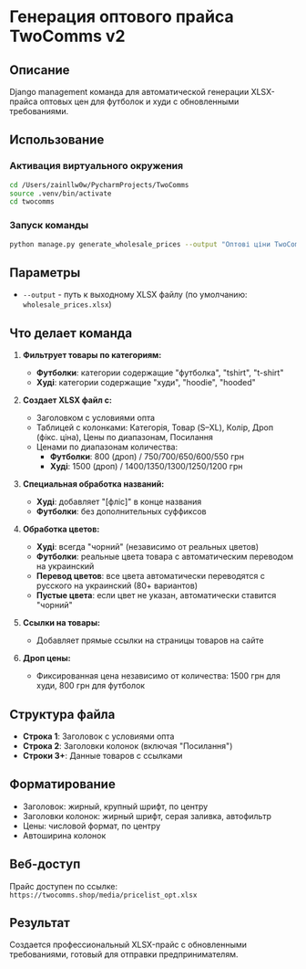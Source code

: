 # Генерация оптового прайса TwoComms v2

## Описание
Django management команда для автоматической генерации XLSX-прайса оптовых цен для футболок и худи с обновленными требованиями.

## Использование

### Активация виртуального окружения
```bash
cd /Users/zainllw0w/PycharmProjects/TwoComms
source .venv/bin/activate
cd twocomms
```

### Запуск команды
```bash
python manage.py generate_wholesale_prices --output "Оптові ціни TwoComms v2.xlsx"
```

## Параметры

- `--output` - путь к выходному XLSX файлу (по умолчанию: `wholesale_prices.xlsx`)

## Что делает команда

1. **Фильтрует товары по категориям:**
   - **Футболки**: категории содержащие "футболка", "tshirt", "t-shirt"
   - **Худі**: категории содержащие "худи", "hoodie", "hooded"

2. **Создает XLSX файл с:**
   - Заголовком с условиями опта
   - Таблицей с колонками: Категорія, Товар (S–XL), Колір, Дроп (фікс. ціна), Цены по диапазонам, Посилання
   - Ценами по диапазонам количества:
     - **Футболки**: 800 (дроп) / 750/700/650/600/550 грн
     - **Худі**: 1500 (дроп) / 1400/1350/1300/1250/1200 грн

3. **Специальная обработка названий:**
   - **Худі**: добавляет "[фліс]" в конце названия
   - **Футболки**: без дополнительных суффиксов

4. **Обработка цветов:**
   - **Худі**: всегда "чорний" (независимо от реальных цветов)
   - **Футболки**: реальные цвета товара с автоматическим переводом на украинский
   - **Перевод цветов**: все цвета автоматически переводятся с русского на украинский (80+ вариантов)
   - **Пустые цвета**: если цвет не указан, автоматически ставится "чорний"

5. **Ссылки на товары:**
   - Добавляет прямые ссылки на страницы товаров на сайте

6. **Дроп цены:**
   - Фиксированная цена независимо от количества: 1500 грн для худи, 800 грн для футболок

## Структура файла

- **Строка 1**: Заголовок с условиями опта
- **Строка 2**: Заголовки колонок (включая "Посилання")
- **Строки 3+**: Данные товаров с ссылками

## Форматирование

- Заголовок: жирный, крупный шрифт, по центру
- Заголовки колонок: жирный шрифт, серая заливка, автофильтр
- Цены: числовой формат, по центру
- Автоширина колонок

## Веб-доступ

Прайс доступен по ссылке: `https://twocomms.shop/media/pricelist_opt.xlsx`

## Результат

Создается профессиональный XLSX-прайс с обновленными требованиями, готовый для отправки предпринимателям.
